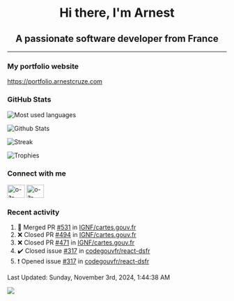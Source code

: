 <h1 align="center">Hi there, I'm Arnest</h1>
<h2 align="center">A passionate software developer from France</h2>

---

### My portfolio website

https://portfolio.arnestcruze.com

### GitHub Stats

![Most used languages](https://github-readme-stats.vercel.app/api/top-langs/?username=ocruze&langs_count=10&layout=compact&hide=tsql)

![Github Stats](https://github-readme-stats.vercel.app/api?username=ocruze&count_private=true&show_icons=true&title_color=fff&text_color=fff&bg_color=30,36d1dc,904e95)

![Streak](https://github-readme-streak-stats.herokuapp.com/?user=ocruze&)

![Trophies](https://github-profile-trophy.vercel.app/?username=ocruze)

### Connect with me

<p align="left">
  <a href="mailto:o.cruze@live.com" target="blank"><img align="center" src="https://upload.wikimedia.org/wikipedia/commons/d/df/Microsoft_Office_Outlook_%282018%E2%80%93present%29.svg" alt="o-a-cruze" height="30" width="40" /></a>
  <a href="https://linkedin.com/in/o-a-cruze" target="blank"><img align="center" src="https://raw.githubusercontent.com/rahuldkjain/github-profile-readme-generator/master/src/images/icons/Social/linked-in-alt.svg" alt="o-a-cruze" height="30" width="40" /></a>
</p>

### Recent activity

<!--RECENT_ACTIVITY:start-->
1. 🎉 Merged PR [#531](https://github.com/IGNF/cartes.gouv.fr/pull/531) in [IGNF/cartes.gouv.fr](https://github.com/IGNF/cartes.gouv.fr)
2. ❌ Closed PR [#494](https://github.com/IGNF/cartes.gouv.fr/pull/494) in [IGNF/cartes.gouv.fr](https://github.com/IGNF/cartes.gouv.fr)
3. ❌ Closed PR [#471](https://github.com/IGNF/cartes.gouv.fr/pull/471) in [IGNF/cartes.gouv.fr](https://github.com/IGNF/cartes.gouv.fr)
4. ✔️ Closed issue [#317](https://github.com/codegouvfr/react-dsfr/issues/317) in [codegouvfr/react-dsfr](https://github.com/codegouvfr/react-dsfr)
5. ❗️ Opened issue [#317](https://github.com/codegouvfr/react-dsfr/issues/317) in [codegouvfr/react-dsfr](https://github.com/codegouvfr/react-dsfr)
<!--RECENT_ACTIVITY:end-->

<!--RECENT_ACTIVITY:last_update-->
Last Updated: Sunday, November 3rd, 2024, 1:44:38 AM
<!--RECENT_ACTIVITY:last_update_end-->

[![](https://visitcount.itsvg.in/api?id=ocruze&label=Profile%20Views&pretty=false)](https://visitcount.itsvg.in)
